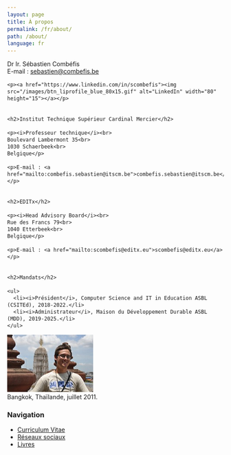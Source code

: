 ```yaml
---
layout: page
title: À propos
permalink: /fr/about/
path: /about/
language: fr
---
```


<div class="page-col-wrapper">
  <div class="page-col page-col-1">
    <p>Dr Ir. Sébastien Combéfis<br>
    E-mail : <a href="mailto:sebastien@combefis.be">sebastien@combefis.be</a></p>

    <p><a href="https://www.linkedin.com/in/scombefis"><img src="/images/btn_liprofile_blue_80x15.gif" alt="LinkedIn" width="80" height="15"></a></p>


    <h2>Institut Technique Supérieur Cardinal Mercier</h2>

    <p><i>Professeur technique</i><br>
    Boulevard Lambermont 35<br>
    1030 Schaerbeek<br>
    Belgique</p>

    <p>E-mail : <a href="mailto:combefis.sebastien@itscm.be">combefis.sebastien@itscm.be</a></p>


    <h2>EDITx</h2>

    <p><i>Head Advisory Board</i><br>
    Rue des Francs 79<br>
    1040 Etterbeek<br>
    Belgique</p>

    <p>E-mail : <a href="mailto:scombefis@editx.eu">scombefis@editx.eu</a></p>


    <h2>Mandats</h2>

    <ul>
      <li><i>Président</i>, Computer Science and IT in Education ASBL (CSITEd), 2018-2022.</li>
      <li><i>Administrateur</i>, Maison du Développement Durable ASBL (MDD), 2019-2025.</li>
    </ul>
  </div>
  <div class="page-col page-col-2">
    <p><img src="/images/bangkok.jpg" alt="Bangkok, Thaïland, juillet 2011" width="200" height="133"><br>
    Bangkok, Thaïlande, juillet 2011.</p>
    <h3>Navigation</h3>
    <ul class="navigation">
      <li><a href="/fr/about/cv/">Curriculum Vitae</a></li>
      <li><a href="/fr/about/socialnetworks/">Réseaux sociaux</a></li>
      <li><a href="/fr/about/books/">Livres</a></li>
    </ul>
  </div>
</div>
